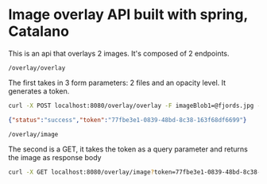 # Image overlay API built with spring, Catalano

This is an api that overlays 2 images. It's composed of 2 endpoints.

`/overlay/overlay`

The first takes in 3 form parameters: 2 files and an opacity level. It generates a token.

```bash
curl -X POST localhost:8080/overlay/overlay -F imageBlob1=@fjords.jpg -F imageBlob2=@image-slider2.jpg -F opacity="0.2"
```
```json
{"status":"success","token":"77fbe3e1-0839-48bd-8c38-163f68df6699"}
```

`/overlay/image`

The second is a GET, it takes the token as a query parameter and returns the image as response body

```bash
curl -X GET localhost:8080/overlay/image?token=77fbe3e1-0839-48bd-8c38-163f68df6699 > output.jpg
```
